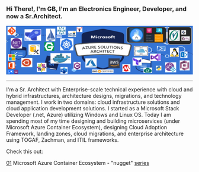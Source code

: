 ### Hi There!, I'm GB, I'm an Electronics Engineer, Developer, and now a Sr.Architect.

![alt text](https://github.com/GBuenaflor/gbuenaflor.github.io/blob/master/_includes/logo_Linkedin13.png)

---------------------------------------------------------------------------------------------- 

I'm a Sr. Architect with Enterprise-scale technical experience with cloud and hybrid infrastructures, architecture designs, migrations, and technology management. I work in two domains: cloud infrastructure solutions and cloud application development solutions. I started as a Microsoft Stack Developer (.net, Azure) utilizing Windows and Linux OS. Today I am spending most of my time designing and building microservices (under Microsoft Azure Container Ecosystem), designing Cloud Adoption Framework, landing zones, cloud migrations, and enterprise architecture using TOGAF, Zachman, and ITIL frameworks.

Check this out:
 
[01](https://github.com/GBuenaflor/gbuenaflor.github.io) Microsoft Azure Container Ecosystem - "nugget" [series](https://github.com/GBuenaflor/gbuenaflor.github.io)
 
